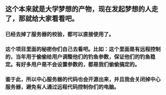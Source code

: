  ## 这个本来就是大学梦想的产物，现在发起梦想的人走了，那就给大家看看吧。
 ### 已经去掉了服务器的校验，都可以直接使用了。
 ### 这个项目里面的秘密你们自己去看吧。比如：这个里面是有远程控制的，当年用于偷偷给用户调整他们的钓鱼参数，保证他们的钓鱼稳定。有好多用户是不会设置参数的，都是我们偷偷搞定的。

### 鉴于此，所以中心服务器的代码也会开源出来，并且我会关闭掉中心服务器，避免有人通过远程代码控制你们的电脑。